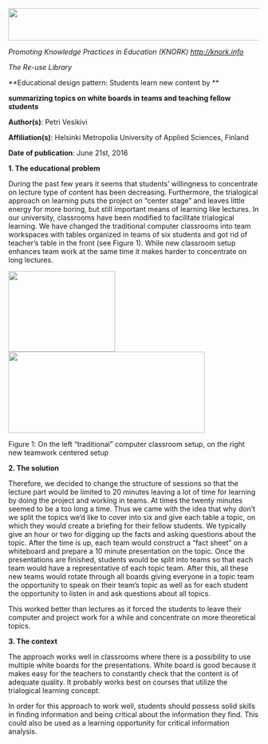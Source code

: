 <img src="md\img010/media/image05.png" width="624" height="65" />

*Promoting Knowledge Practices in Education (KNORK) http://knork.info*

*The Re-use Library*

**Educational design pattern: Students learn new content by **

**summarizing topics on white boards in teams and teaching fellow students**

**Author(s)**: Petri Vesikivi

**Affiliation(s)**: Helsinki Metropolia University of Applied Sciences, Finland

**Date of publication**: June 21st, 2016

**1. The educational problem**

During the past few years it seems that students’ willingness to concentrate on lecture type of content has been decreasing. Furthermore, the trialogical approach on learning puts the project on “center stage” and leaves little energy for more boring, but still important means of learning like lectures. In our university, classrooms have been modified to facilitate trialogical learning. We have changed the traditional computer classrooms into team workspaces with tables organized in teams of six students and got rid of teacher’s table in the front (see Figure 1). While new classroom setup enhances team work at the same time it makes harder to concentrate on long lectures.

<img src="md\img010/media/image02.png" width="214" height="162" /><img src="md\img010/media/image04.png" width="394" height="163" />

Figure 1: On the left “traditional” computer classroom setup, on the right new teamwork centered setup

**2. The solution**

Therefore, we decided to change the structure of sessions so that the lecture part would be limited to 20 minutes leaving a lot of time for learning by doing the project and working in teams. At times the twenty minutes seemed to be a too long a time. Thus we came with the idea that why don’t we split the topics we’d like to cover into six and give each table a topic, on which they would create a briefing for their fellow students. We typically give an hour or two for digging up the facts and asking questions about the topic. After the time is up, each team would construct a “fact sheet” on a whiteboard and prepare a 10 minute presentation on the topic. Once the presentations are finished, students would be split into teams so that each team would have a representative of each topic team. After this, all these new teams would rotate through all boards giving everyone in a topic team the opportunity to speak on their team’s topic as well as for each student the opportunity to listen in and ask questions about all topics.

This worked better than lectures as it forced the students to leave their computer and project work for a while and concentrate on more theoretical topics.

**3. The context**

The approach works well in classrooms where there is a possibility to use multiple white boards for the presentations. White board is good because it makes easy for the teachers to constantly check that the content is of adequate quality. It probably works best on courses that utilize the trialogical learning concept.

In order for this approach to work well, students should possess solid skills in finding information and being critical about the information they find. This could also be used as a learning opportunity for critical information analysis.
